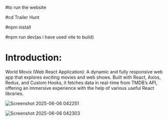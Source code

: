 #to run the website

#cd Trailer Hunt

#npm install

#npm run dev(as i have used vite to build)

# Introduction:
World Movix (Web React Application): A dynamic and fully responsive web app that explores exciting movies and
web shows. Built with React, Axios, Redux, and Custom Hooks, it fetches data in real-time from TMDB’s API, offering an
immersive experience with the help of various useful React libraries.

![Screenshot 2025-06-06 042251](https://github.com/user-attachments/assets/78883e29-01f2-45b0-b8a6-b02a4091671a)

![Screenshot 2025-06-06 042303](https://github.com/user-attachments/assets/fee4ea0b-67dd-4007-ac4e-99589829c15f)
